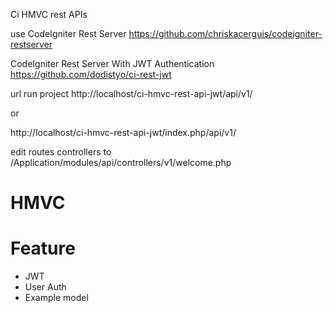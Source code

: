 Ci HMVC rest APIs

use 
CodeIgniter Rest Server
https://github.com/chriskacerguis/codeigniter-restserver

CodeIgniter Rest Server With JWT Authentication
https://github.com/dodistyo/ci-rest-jwt

url  run project
http://localhost/ci-hmvc-rest-api-jwt/api/v1/

or

http://localhost/ci-hmvc-rest-api-jwt/index.php/api/v1/


edit routes controllers to
/Application/modules/api/controllers/v1/welcome.php

# HMVC

# Feature
- JWT
- User Auth
- Example model
